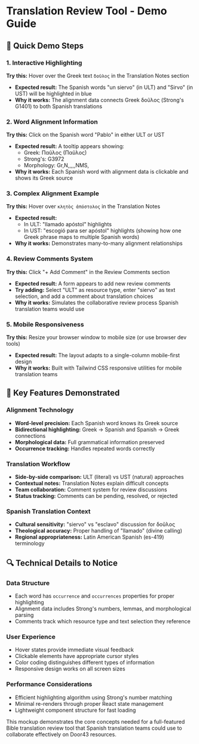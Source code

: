 # Translation Review Tool - Demo Guide

## 🚀 Quick Demo Steps

### 1. Interactive Highlighting
**Try this:** Hover over the Greek text `δοῦλος` in the Translation Notes section
- **Expected result:** The Spanish words "un siervo" (in ULT) and "Sirvo" (in UST) will be highlighted in blue
- **Why it works:** The alignment data connects Greek δοῦλος (Strong's G1401) to both Spanish translations

### 2. Word Alignment Information
**Try this:** Click on the Spanish word "Pablo" in either ULT or UST
- **Expected result:** A tooltip appears showing:
  - Greek: Παῦλος (Παῦλος)
  - Strong's: G3972
  - Morphology: Gr,N,,,,,NMS,
- **Why it works:** Each Spanish word with alignment data is clickable and shows its Greek source

### 3. Complex Alignment Example
**Try this:** Hover over `κλητὸς ἀπόστολος` in the Translation Notes
- **Expected result:** 
  - In ULT: "llamado apóstol" highlights
  - In UST: "escogió para ser apóstol" highlights (showing how one Greek phrase maps to multiple Spanish words)
- **Why it works:** Demonstrates many-to-many alignment relationships

### 4. Review Comments System
**Try this:** Click "+ Add Comment" in the Review Comments section
- **Expected result:** A form appears to add new review comments
- **Try adding:** Select "ULT" as resource type, enter "siervo" as text selection, and add a comment about translation choices
- **Why it works:** Simulates the collaborative review process Spanish translation teams would use

### 5. Mobile Responsiveness
**Try this:** Resize your browser window to mobile size (or use browser dev tools)
- **Expected result:** The layout adapts to a single-column mobile-first design
- **Why it works:** Built with Tailwind CSS responsive utilities for mobile translation teams

## 🎯 Key Features Demonstrated

### Alignment Technology
- **Word-level precision:** Each Spanish word knows its Greek source
- **Bidirectional highlighting:** Greek → Spanish and Spanish → Greek connections
- **Morphological data:** Full grammatical information preserved
- **Occurrence tracking:** Handles repeated words correctly

### Translation Workflow
- **Side-by-side comparison:** ULT (literal) vs UST (natural) approaches
- **Contextual notes:** Translation Notes explain difficult concepts
- **Team collaboration:** Comment system for review discussions
- **Status tracking:** Comments can be pending, resolved, or rejected

### Spanish Translation Context
- **Cultural sensitivity:** "siervo" vs "esclavo" discussion for δοῦλος
- **Theological accuracy:** Proper handling of "llamado" (divine calling)
- **Regional appropriateness:** Latin American Spanish (es-419) terminology

## 🔍 Technical Details to Notice

### Data Structure
- Each word has `occurrence` and `occurrences` properties for proper highlighting
- Alignment data includes Strong's numbers, lemmas, and morphological parsing
- Comments track which resource type and text selection they reference

### User Experience
- Hover states provide immediate visual feedback
- Clickable elements have appropriate cursor styles
- Color coding distinguishes different types of information
- Responsive design works on all screen sizes

### Performance Considerations
- Efficient highlighting algorithm using Strong's number matching
- Minimal re-renders through proper React state management
- Lightweight component structure for fast loading

This mockup demonstrates the core concepts needed for a full-featured Bible translation review tool that Spanish translation teams could use to collaborate effectively on Door43 resources. 